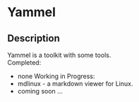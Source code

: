 # Yammel
## Description
Yammel is a toolkit with some tools.  
Completed:  
* none
Working in Progress:  
* mdlinux - a markdown viewer for Linux.  
* coming soon ...  

